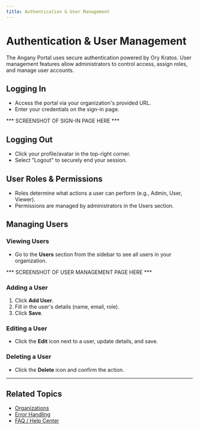 ```yaml
---
title: Authentication & User Management
---
```


# Authentication & User Management

The Angany Portal uses secure authentication powered by Ory Kratos. User management features allow administrators to control access, assign roles, and manage user accounts.

## Logging In
- Access the portal via your organization's provided URL.
- Enter your credentials on the sign-in page.

*** SCREENSHOT OF SIGN-IN PAGE HERE ***

## Logging Out
- Click your profile/avatar in the top-right corner.
- Select "Logout" to securely end your session.

## User Roles & Permissions
- Roles determine what actions a user can perform (e.g., Admin, User, Viewer).
- Permissions are managed by administrators in the Users section.

## Managing Users
### Viewing Users
- Go to the **Users** section from the sidebar to see all users in your organization.

*** SCREENSHOT OF USER MANAGEMENT PAGE HERE ***

### Adding a User
1. Click **Add User**.
2. Fill in the user's details (name, email, role).
3. Click **Save**.

### Editing a User
- Click the **Edit** icon next to a user, update details, and save.

### Deleting a User
- Click the **Delete** icon and confirm the action.

---

## Related Topics
- [Organizations](./organizations.md)
- [Error Handling](./error-handling.md)
- [FAQ / Help Center](./faq.md) 